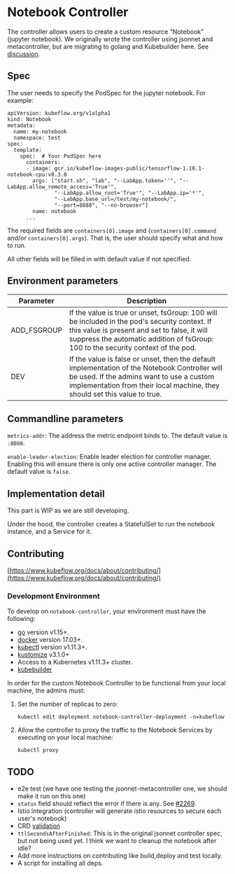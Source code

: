 # Notebook Controller

The controller allows users to create a custom resource "Notebook" (jupyter notebook).
We originally wrote the controller using jsonnet and metacontroller, but are migrating to golang and
Kubebuilder here. See [discussion](https://github.com/kubeflow/kubeflow/issues/2269).

## Spec

The user needs to specify the PodSpec for the jupyter notebook.
For example:

```
apiVersion: kubeflow.org/v1alpha1
kind: Notebook
metadata:
  name: my-notebook
  namespace: test
spec:
  template:
    spec:  # Your PodSpec here
      containers:
      - image: gcr.io/kubeflow-images-public/tensorflow-1.10.1-notebook-cpu:v0.3.0
        args: ["start.sh", "lab", "--LabApp.token=''", "--LabApp.allow_remote_access='True'",
               "--LabApp.allow_root='True'", "--LabApp.ip='*'",
               "--LabApp.base_url=/test/my-notebook/",
               "--port=8888", "--no-browser"]
        name: notebook
      ...
```

The required fields are `containers[0].image` and (`containers[0].command` and/or `containers[0].args`).
That is, the user should specify what and how to run.

All other fields will be filled in with default value if not specified.

## Environment parameters
|Parameter | Description |
| --- | --- |
|ADD_FSGROUP| If the value is true or unset, fsGroup: 100 will be included in the pod's security context. If this value is present and set to false, it will suppress the automatic addition of fsGroup: 100 to the security context of the pod.|
|DEV| If the value is false or unset, then the default implementation of the Notebook Controller will be used. If the admins want to use a custom implementation from their local machine, they should set this value to true.|


   
## Commandline parameters

`metrics-addr`: The address the metric endpoint binds to. The default value is `:8080`.

`enable-leader-election`: Enable leader election for controller manager. Enabling this will ensure there is only one active controller manager. The default value is `false`.

## Implementation detail

This part is WIP as we are still developing.

Under the hood, the controller creates a StatefulSet to run the notebook instance, and a Service for it.

## Contributing

[https://www.kubeflow.org/docs/about/contributing/](https://www.kubeflow.org/docs/about/contributing/)

### Development Environment

To develop on `notebook-controller`, your environment must have the following:

- [go](https://golang.org/dl/) version v1.15+.
- [docker](https://docs.docker.com/install/) version 17.03+.
- [kubectl](https://kubernetes.io/docs/tasks/tools/install-kubectl/) version v1.11.3+.
- [kustomize](https://sigs.k8s.io/kustomize/docs/INSTALL.md) v3.1.0+
- Access to a Kubernetes v1.11.3+ cluster.
- [kubebuilder](https://book.kubebuilder.io/quick-start.html#installation)

In order for the custom Notebook Controller to be functional from your local machine, 
the admins must:

1. Set the number of replicas to zero: 
   ``` 
   kubectl edit deployment notebook-controller-deployment -n=kubeflow
   ```
2. Allow the controller to proxy the traffic to the Notebook Services by executing on your local machine:
   ```
   kubectl proxy
   ```
## TODO

- e2e test (we have one testing the jsonnet-metacontroller one, we should make it run on this one)
- `status` field should reflect the error if there is any. See [#2269](https://github.com/kubeflow/kubeflow/issues/2269).
- Istio integration (controller will generate istio resources to secure each user's notebook)
- CRD [validation](https://github.com/kubeflow/kubeflow/blob/master/kubeflow/jupyter/notebooks.schema)
- `ttlSecondsAfterFinished`: This is in the original jsonnet controller spec, but not being used yet. I think we want to cleanup the notebook after idle?
- Add more instructions on contributing like build,deploy and test locally.
- A script for installing all deps.

